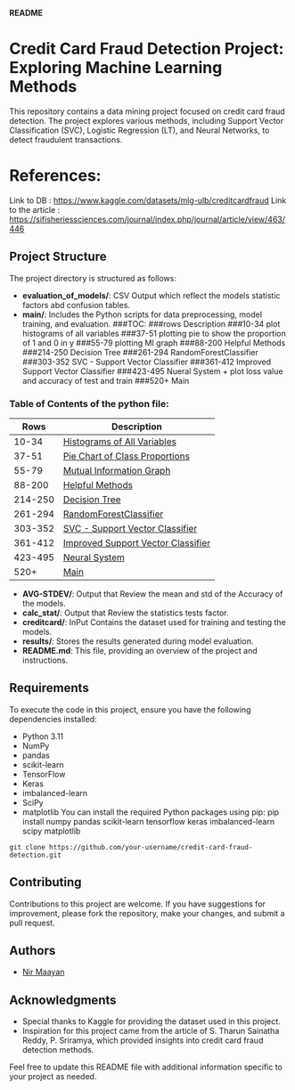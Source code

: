 **README**
# Credit Card Fraud Detection Project: Exploring Machine Learning Methods

This repository contains a data mining project focused on credit card fraud detection. The project explores various methods, including Support Vector Classification (SVC), Logistic Regression (LT), and Neural Networks, to detect fraudulent transactions.

# References:
Link to DB : https://www.kaggle.com/datasets/mlg-ulb/creditcardfraud
Link to the article : https://sifisheriessciences.com/journal/index.php/journal/article/view/463/446

## Project Structure
The project directory is structured as follows:

- **evaluation_of_models/**: CSV Output which reflect the models statistic factors abd confusion tables.
- **main/**: Includes the Python scripts for data preprocessing, model training, and evaluation.
###TOC:
###rows        Description
###10-34       plot histograms of all variables
###37-51       plotting pie to show the proportion of 1 and 0 in y
###55-79       plotting MI graph
###88-200      Helpful Methods
###214-250     Decision Tree
###261-294     RandomForestClassifier
###303-352     SVC - Support Vector Classifier
###361-412     Improved Support Vector Classifier
###423-495     Nueral System + plot loss value and accuracy of test and train
###520+        Main


### Table of Contents of the python file:

| Rows     | Description                                                               |
|----------|---------------------------------------------------------------------------|
| 10-34    | [Histograms of All Variables](#histograms-of-all-variables)               |
| 37-51    | [Pie Chart of Class Proportions](#pie-chart-of-class-proportions)         |
| 55-79    | [Mutual Information Graph](#mutual-information-graph)                     |
| 88-200   | [Helpful Methods](#helpful-methods)                                       |
| 214-250  | [Decision Tree](#decision-tree)                                           |
| 261-294  | [RandomForestClassifier](#randomforestclassifier)                         |
| 303-352  | [SVC - Support Vector Classifier](#svc---support-vector-classifier)       |
| 361-412  | [Improved Support Vector Classifier](#improved-support-vector-classifier) |
| 423-495  | [Neural System](#neural-system)                                           |
| 520+     | [Main](#main)                                                             |

- **AVG-STDEV/**: Output that Review the mean and std of the Accuracy of the models.
- **calc_stat/**: Output that Review the statistics tests factor.
- **creditcard/**: InPut Contains the dataset used for training and testing the models.
- **results/**: Stores the results generated during model evaluation.
- **README.md**: This file, providing an overview of the project and instructions.

## Requirements

To execute the code in this project, ensure you have the following dependencies installed:

- Python 3.11
- NumPy
- pandas
- scikit-learn
- TensorFlow
- Keras
- imbalanced-learn
- SciPy
- matplotlib
You can install the required Python packages using pip:
pip install numpy pandas scikit-learn tensorflow keras imbalanced-learn scipy matplotlib

```
git clone https://github.com/your-username/credit-card-fraud-detection.git
```

## Contributing

Contributions to this project are welcome. If you have suggestions for improvement, please fork the repository, make your changes, and submit a pull request.

## Authors

- [Nir Maayan](https://github.com/nirma100)

## Acknowledgments

- Special thanks to Kaggle for providing the dataset used in this project.
- Inspiration for this project came from the article of S. Tharun Sainatha Reddy, P. Sriramya, which provided insights into credit card fraud detection methods.

Feel free to update this README file with additional information specific to your project as needed.
